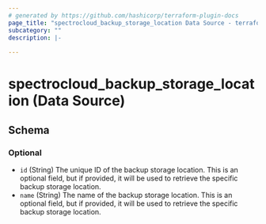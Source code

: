 ```yaml
---
# generated by https://github.com/hashicorp/terraform-plugin-docs
page_title: "spectrocloud_backup_storage_location Data Source - terraform-provider-spectrocloud"
subcategory: ""
description: |-
  
---
```


# spectrocloud_backup_storage_location (Data Source)





<!-- schema generated by tfplugindocs -->
## Schema

### Optional

- `id` (String) The unique ID of the backup storage location. This is an optional field, but if provided, it will be used to retrieve the specific backup storage location.
- `name` (String) The name of the backup storage location. This is an optional field, but if provided, it will be used to retrieve the specific backup storage location.
